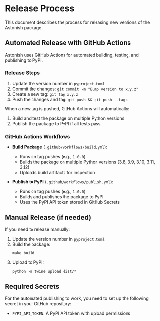 # Release Process

This document describes the process for releasing new versions of the Astonish package.

## Automated Release with GitHub Actions

Astonish uses GitHub Actions for automated building, testing, and publishing to PyPI.

### Release Steps

1. Update the version number in `pyproject.toml`
2. Commit the changes: `git commit -m "Bump version to x.y.z"`
3. Create a new tag: `git tag x.y.z`
4. Push the changes and tag: `git push && git push --tags`

When a new tag is pushed, GitHub Actions will automatically:
1. Build and test the package on multiple Python versions
2. Publish the package to PyPI if all tests pass

### GitHub Actions Workflows

- **Build Package** (`.github/workflows/build.yml`): 
  - Runs on tag pushes (e.g., `1.0.0`)
  - Builds the package on multiple Python versions (3.8, 3.9, 3.10, 3.11, 3.12)
  - Uploads build artifacts for inspection

- **Publish to PyPI** (`.github/workflows/publish.yml`):
  - Runs on tag pushes (e.g., `1.0.0`)
  - Builds and publishes the package to PyPI
  - Uses the PyPI API token stored in GitHub Secrets

## Manual Release (if needed)

If you need to release manually:

1. Update the version number in `pyproject.toml`
2. Build the package:
   ```
   make build
   ```
3. Upload to PyPI:
   ```
   python -m twine upload dist/*
   ```

## Required Secrets

For the automated publishing to work, you need to set up the following secret in your GitHub repository:

- `PYPI_API_TOKEN`: A PyPI API token with upload permissions
